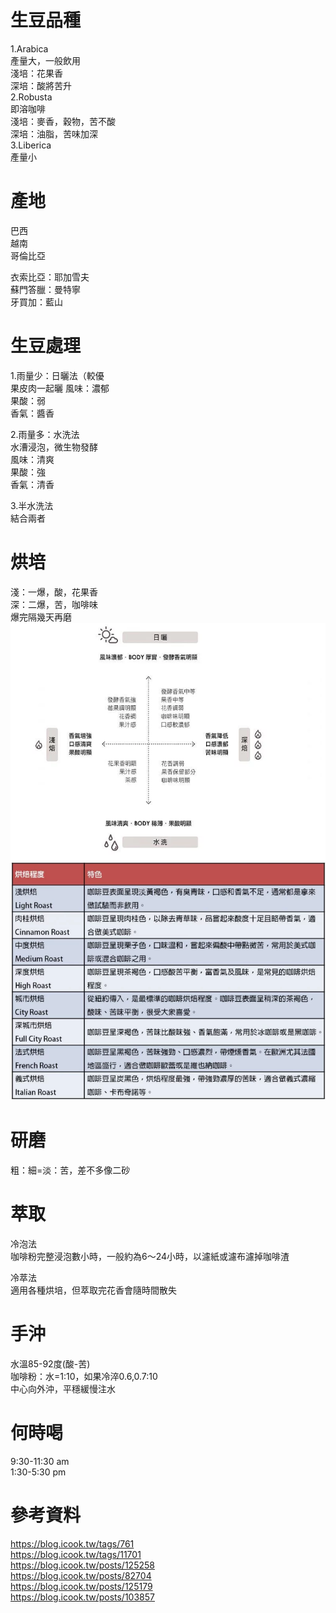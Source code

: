 # 生豆品種  
1.Arabica  
產量大，一般飲用  
淺培：花果香  
深培：酸將苦升  
2.Robusta  
即溶咖啡  
淺培：麥香，穀物，苦不酸  
深培：油脂，苦味加深  
3.Liberica  
產量小  

# 產地  
巴西  
越南  
哥倫比亞  

衣索比亞：耶加雪夫  
蘇門答臘：曼特寧  
牙買加：藍山  


# 生豆處理
1.雨量少：日曬法（較優    
果皮肉一起曬
風味：濃郁    
果酸：弱  
香氣：醬香  

2.雨量多：水洗法  
水漕浸泡，微生物發酵  
風味：清爽    
果酸：強  
香氣：清香  

3.半水洗法  
結合兩者  

# 烘培  
淺：一爆，酸，花果香  
深：二爆，苦，咖啡味  
爆完隔幾天再磨  
![冷淬咖啡學](pics/blog.icook.tw.png) 
![愛料理編輯部實習生張巧姿](pics/Roast.blog.icook.tw.png)

# 研磨  
粗：細=淡：苦，差不多像二砂  

# 萃取  
冷泡法  
咖啡粉完整浸泡數小時，一般約為6～24小時，以濾紙或濾布濾掉咖啡渣  

冷萃法  
適用各種烘培，但萃取完花香會隨時間散失  

# 手沖  
水溫85-92度(酸-苦)  
咖啡粉：水=1:10，如果冷淬0.6,0.7:10  
中心向外沖，平穩緩慢注水  

# 何時喝  
9:30-11:30 am  
1:30-5:30 pm  

# 參考資料  
https://blog.icook.tw/tags/761  
https://blog.icook.tw/tags/11701  
https://blog.icook.tw/posts/125258  
https://blog.icook.tw/posts/82704  
https://blog.icook.tw/posts/125179  
https://blog.icook.tw/posts/103857  
